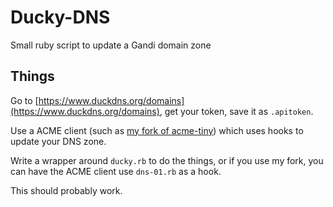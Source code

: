 # Ducky-DNS
Small ruby script to update a Gandi domain zone

## Things

Go to [https://www.duckdns.org/domains](https://www.duckdns.org/domains), get your token, save it as `.apitoken`.

Use a ACME client (such as [my fork of acme-tiny](https://github.com/conchyliculture/acme-tiny/tree/dns-01)) which uses hooks to update your DNS zone.

Write a wrapper around `ducky.rb` to do the things, or if you use my fork, you can have the ACME client use `dns-01.rb` as a hook.

This should probably work.
